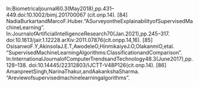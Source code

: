 In:Biometricaljournal60.3(May2018),pp.431–449.doi:10.1002/bimj.201700067
(cit.onp.14).
[84] NadiaBurkartandMarcoF.Huber.“ASurveyontheExplainabilityofSupervisedMachineLearning”.
In:JournalofArtificialIntelligenceResearch70(Jan.2021),pp.245–317.
doi:10.1613/jair.1.12228.arXiv:2011.07876(cit.onpp.14,16).
[85] OsisanwoF.Y,AkinsolaJ.E.T,AwodeleO,HinmikaiyeJ.O,OlakanmiO,etal.
“SupervisedMachineLearningAlgorithms:ClassificationandComparison”.
In:InternationalJournalofComputerTrendsandTechnology48.3(June2017),pp.128–138.
doi:10.14445/22312803/IJCTT-V48P126(cit.onp.14).
[86] AmanpreetSingh,NarinaThakur,andAakankshaSharma.
“Areviewofsupervisedmachinelearningalgorithms”.